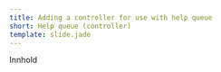 ```yaml
---
title: Adding a controller for use with help queue
short: Help queue (controller)
template: slide.jade
---
```


Innhold